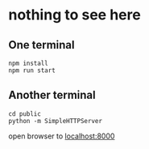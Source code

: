 nothing to see here
===================

One terminal
------------

    npm install
    npm run start

Another terminal
----------------

    cd public
    python -m SimpleHTTPServer

open browser to [localhost:8000](http://localhost:8000)
